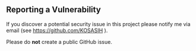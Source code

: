 ## Reporting a Vulnerability

If you discover a potential security issue in this project please notify me via email (see https://github.com/KOSASIH ).

Please do **not** create a public GitHub issue.

